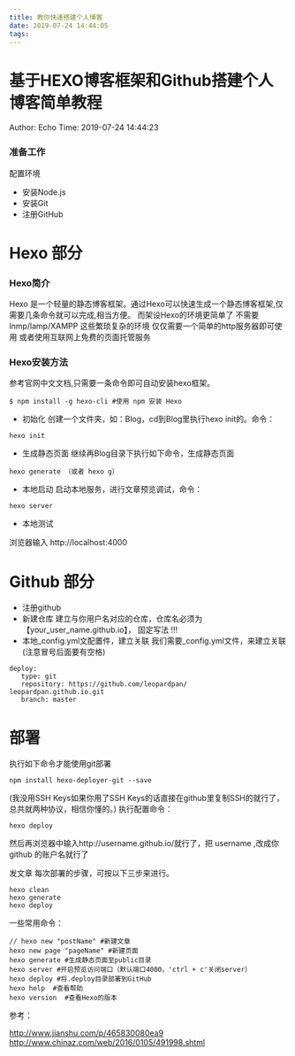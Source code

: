 ```yaml
---
title: 教你快速搭建个人博客
date: 2019-07-24 14:44:05
tags:
---
```


# 基于HEXO博客框架和Github搭建个人博客简单教程
Author: Echo
Time: 2019-07-24 14:44:23

### 准备工作
配置环境

* 安装Node.js
* 安装Git
* 注册GitHub

# Hexo 部分
### Hexo简介
Hexo 是一个轻量的静态博客框架。通过Hexo可以快速生成一个静态博客框架,仅需要几条命令就可以完成,相当方便。
而架设Hexo的环境更简单了 不需要 lnmp/lamp/XAMPP 这些繁琐复杂的环境 仅仅需要一个简单的http服务器即可使用 或者使用互联网上免费的页面托管服务

### Hexo安装方法
参考官网中文文档,只需要一条命令即可自动安装hexo框架。
```
$ npm install -g hexo-cli #使用 npm 安装 Hexo
```

* 初始化
创建一个文件夹，如：Blog，cd到Blog里执行hexo init的。命令：
```
hexo init
```
* 生成静态页面
继续再Blog目录下执行如下命令，生成静态页面
```
hexo generate （或者 hexo g）
```

* 本地启动
启动本地服务，进行文章预览调试，命令：
```
hexo server
```

* 本地测试

浏览器输入 http://localhost:4000

# Github 部分
* 注册github
* 新建仓库
建立与你用户名对应的仓库，仓库名必须为【your_user_name.github.io】， 固定写法 !!!
* 本地_config.yml文配置件，建立关联
我们需要_config.yml文件，来建立关联(注意冒号后面要有空格)
```
deploy:  
   type: git   
   repository: https://github.com/leopardpan/  leopardpan.github.io.git  
   branch: master
```
# 部署
执行如下命令才能使用git部署
```
npm install hexo-deployer-git --save
```
(我没用SSH Keys如果你用了SSH Keys的话直接在github里复制SSH的就行了，总共就两种协议，相信你懂的。)
执行配置命令：
```
hexo deploy
```
然后再浏览器中输入http://username.github.io/就行了，把 username ,改成你 github 的账户名就行了

发文章
每次部署的步骤，可按以下三步来进行。
```
hexo clean  
hexo generate  
hexo deploy
```
一些常用命令：
```
// hexo new "postName" #新建文章  
hexo new page "pageName" #新建页面  
hexo generate #生成静态页面至public目录  
hexo server #开启预览访问端口（默认端口4000，'ctrl + c'关闭server）  
hexo deploy #将.deploy目录部署到GitHub  
hexo help  #查看帮助  
hexo version  #查看Hexo的版本
```
参考：

http://www.jianshu.com/p/465830080ea9
http://www.chinaz.com/web/2016/0105/491998.shtml